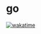 # go
[![wakatime](https://wakatime.com/badge/github/mrtoadie/go.svg)](https://wakatime.com/badge/github/mrtoadie/go)